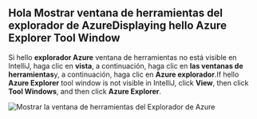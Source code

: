 ## <a name="displaying-hello-azure-explorer-tool-window"></a><span data-ttu-id="11042-101">Hola Mostrar ventana de herramientas del explorador de Azure</span><span class="sxs-lookup"><span data-stu-id="11042-101">Displaying hello Azure Explorer Tool Window</span></span>

<span data-ttu-id="11042-102">Si hello **explorador Azure** ventana de herramientas no está visible en IntelliJ, haga clic en **vista**, a continuación, haga clic en **las ventanas de herramientas**y, a continuación, haga clic en **Azure explorador**.</span><span class="sxs-lookup"><span data-stu-id="11042-102">If hello **Azure Explorer** tool window is not visible in IntelliJ, click **View**, then click **Tool Windows**, and then click **Azure Explorer**.</span></span>

![Mostrar la ventana de herramientas del Explorador de Azure](./media/azure-toolkit-for-intellij-show-azure-explorer/show-az-exp-01.png)

